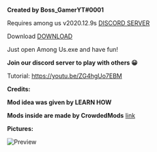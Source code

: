 
**Created by Boss_GamerYT#0001**

Requires among us v2020.12.9s 
[DISCORD SERVER](https://discord.gg/BteZS5C3Sm "DISCORD SERVER")

Download [DOWNLOAD](https://www.mediafire.com/file/3qlqvb347obq5sv/100++PLAYERS+MOD+(PUBLIC).zip/file "DOWNLOAD")

Just open Among Us.exe and have fun!

**Join our discord server to play with others 😀**

Tutorial:
https://youtu.be/ZG4hgUo7EBM

**Credits:**

**Mod idea was given by LEARN HOW**

**Mods inside are made by CrowdedMods** [link](https://github.com/CrowdedMods/CrowdedMod)

**Pictures:**

![Preview](https://github.com/Bossgamerteam/100-player-among-us-mod/blob/main/Img/unknown.png?raw=true)
